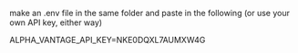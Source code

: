 make an .env file in the same folder and paste in the following (or use your own API key, either way)


ALPHA_VANTAGE_API_KEY=NKE0DQXL7AUMXW4G
